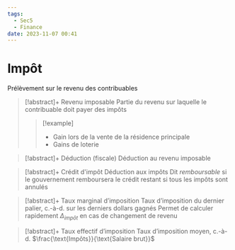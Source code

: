 ```yaml
---
tags:
  - Sec5
  - Finance
date: 2023-11-07 00:41
---
```


# Impôt

Prélèvement sur le revenu des contribuables

> [!abstract]+ Revenu imposable
> Partie du revenu sur laquelle le contribuable doit payer des impôts
> > [!example]
> > - Gain lors de la vente de la résidence principale
> > - Gains de loterie

> [!abstract]+ Déduction (fiscale)
> Déduction au revenu imposable

> [!abstract]+ Crédit d'impôt
> Déduction aux impôts
> Dit *remboursable* si le gouvernement remboursera le crédit restant si tous les impôts sont annulés

> [!abstract]+ Taux marginal d’imposition
> Taux d’imposition du dernier palier, c.-à-d. sur les derniers dollars gagnés
> Permet de calculer rapidement $\Delta_{impôt}$ en cas de changement de revenu

> [!abstract]+ Taux effectif d’imposition
> Taux d’imposition moyen, c.-à-d. $\frac{\text{Impôts}}{\text{Salaire brut}}$
